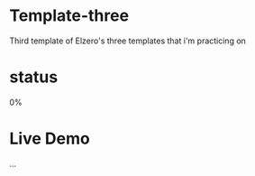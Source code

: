 # Template-three
Third template of Elzero's three templates that i'm practicing on
# status 
0%
# Live Demo
...
